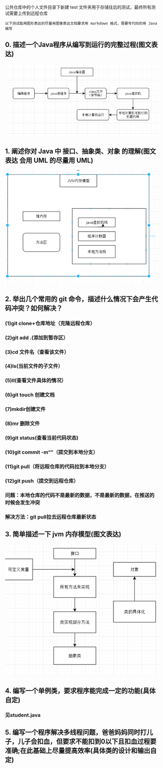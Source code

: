 公共仓库中的个人文件目录下新建 test 文件夹用于存储往后的测试，最终所有测试需要上传到远程仓库

	以下测试能用图形表达的尽量用图像表达文档要求用 markdown 格式，需要写代码的用 Java 编写

## 0. 描述一个Java程序从编写到运行的完整过程(图文表达)
  ![01](https://github.com/MichaelCS00/HQ_JavaTrain/blob/master/Hunkchen_image/01.PNG)
## 1. 阐述你对 Java 中 接口、抽象类、对象 的理解(图文表达 会用 UML 的尽量用 UML)
  ![02](https://github.com/MichaelCS00/HQ_JavaTrain/blob/master/Hunkchen_image/02.png)
## 2. 举出几个常用的 git 命令，描述什么情况下会产生代码冲突？如何解决？
### (1)git clone+仓库地址（克隆远程仓库）
### (2)git add .(添加到暂存区）
### (3)cd 文件名（查看该文件）
### (4)ls(当前文件的子文件）
### (5)ll(查看文件具体的情况）
### (6)git touch 创建文档
### (7)mkdir创建文件
### (8)mr 删除文件
### (9)git status(查看当前代码状态)
### (10)git commit -m“”（提交到本地分支）
### (11)git pull（将远程仓库的代码拉到本地分支）
### (12)git push（提交到远程仓库）
### 问题：本地仓库的代码不是最新的数据，不是最新的数据，在推送的时候会发生冲突
### 解决方法：git pull拉去远程仓库最新状态

## 3. 简单描述一下 jvm 内存模型(图文表达)
  ![03](https://github.com/MichaelCS00/HQ_JavaTrain/blob/master/Hunkchen_image/03.png)
## 4. 编写一个单例类，要求程序能完成一定的功能(具体自定)
### 见student.java
## 5. 编写一个程序解决多线程问题，爸爸妈妈同时打儿子，儿子会扣血，但要求不能扣到0以下且扣血过程要准确;在此基础上尽量提高效率(具体类的设计和输出自定)

